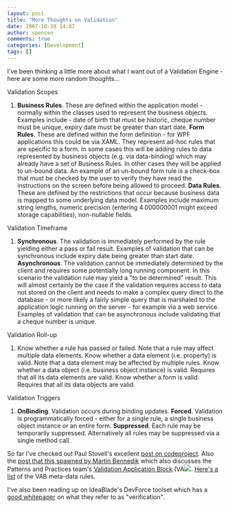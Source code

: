 ```yaml
---
layout: post
title: "More Thoughts on Validation"
date: 2007-10-28 14:07
author: spencen
comments: true
categories: [Development]
tags: []
---
```



I've been thinking a little more about what I want out of a Validation Engine - here are some more random thoughts...
 

Validation Scopes
 

1.  **Business Rules**. These are defined within the application model - normally within the classes used to represent the business objects. Examples include - date of birth that must be historic, cheque number must be unique, expiry date must be greater than start date.  **Form Rules**. These are defined within the form definition - for WPF applications this could be via XAML. They represent ad-hoc rules that are specific to a form. In some cases this will be adding rules to data represented by business objects (e.g. via data-binding) which may already have a set of Business Rules. In other cases they will be applied to un-bound data. An example of an un-bound form rule is a check-box that must be checked by the user to verify they have read the instructions on the screen before being allowed to proceed.  **Data Rules**. These are defined by the restrictions that occur because business data is mapped to some underlying data model. Examples include maximum string lengths, numeric precision (entering 4.000000001 might exceed storage capabilities), non-nullable fields. 

Validation Timeframe
 

1.  **Synchronous**. The validation is immediately performed by the rule yielding either a pass or fail result. Examples of validation that can be synchronous include expiry date being greater than start date.  **Asynchronous**. The validation cannot be immediately determined by the client and requires some potentially long running component. In this scenario the validation rule may yield a "to be determined" result. This will almost certainly be the case if the validation requires access to data not stored on the client and needs to make a complex query direct to the database - or more likely a fairly simple query that is marshaled to the application logic running on the server - for example via a web service. Examples of validation that can be asynchronous include validating that a cheque number is unique. 

Validation Roll-up
 

1.  Know whether a rule has passed or failed. Note that a rule may affect multiple data elements.  Know whether a data element (i.e. property) is valid. Note that a data element may be affected by multiple rules.  Know whether a data object (i.e. business object instance) is valid. Requires that all its data elements are valid.  Know whether a form is valid. Requires that all its data objects are valid. 

Validation Triggers
 

1.  **OnBinding**. Validation occurs during binding updates.  **Forced**. Validation is programmatically forced - either for a single rule, a single business object instance or an entire form.  **Suppressed**. Each rule may be temporarily suppressed. Alternatively all rules may be suppressed via a single method call. 

So far I've checked out Paul Stovell's excellent <a href="http://www.codeproject.com/WPF/wpfvalidation.asp" target="_blank">post on codeproject</a>. Also the <a href="http://www.bennedik.de/2007/03/enterprise-wpf-validation.html" target="_blank">post that this spawned by Martin Bennedik</a> which also discusses the Patterns and Practices team's <a href="http://www.codeplex.com/entlib" target="_blank">Validation Application Block</a> (VA![](http://blog.spencen.com/emoticons/cool.png). <a href="http://blogs.msdn.com/tomholl/archive/2007/01/09/validators-supplied-in-the-vab.aspx" target="_blank">Here's a list</a> of the VAB meta-data rules.
 

I've also been reading up on IdeaBlade's DevForce toolset which has a <a href="http://www.ideablade.com/PDF/VerificationWhitepaper.pdf" target="_blank">good whitepaper</a> on what they refer to as "verification". 


